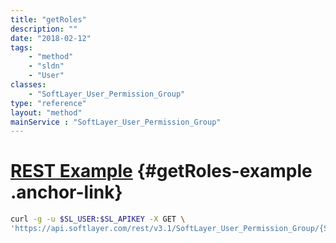 ```yaml
---
title: "getRoles"
description: ""
date: "2018-02-12"
tags:
    - "method"
    - "sldn"
    - "User"
classes:
    - "SoftLayer_User_Permission_Group"
type: "reference"
layout: "method"
mainService : "SoftLayer_User_Permission_Group"
---
```


# [REST Example](#getRoles-example) <a href="/article/rest/"><i class="fas fa-question"></i></a> {#getRoles-example .anchor-link} 
```bash
curl -g -u $SL_USER:$SL_APIKEY -X GET \
'https://api.softlayer.com/rest/v3.1/SoftLayer_User_Permission_Group/{SoftLayer_User_Permission_GroupID}/getRoles'
```
